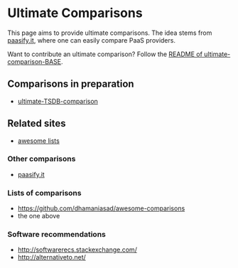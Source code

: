 ---
---

# Ultimate Comparisons

This page aims to provide ultimate comparisons.
The idea stems from [paasify.it](http://www.paasify.it/), where one can easily compare PaaS providers.

Want to contribute an ultimate comparison?
Follow the [README of ultimate-comparison-BASE](https://github.com/ultimate-comparisons/ultimate-comparison-BASE/blob/master/README.md).

## Comparisons in preparation

  * [ultimate-TSDB-comparison](https://github.com/ultimate-comparisons/ultimate-TSDB-comparison)

## Related sites
 * [awesome lists](https://github.com/jnv/lists)

### Other comparisons
 * [paasify.it](http://www.paasify.it/)

### Lists of comparisons
 * <https://github.com/dhamaniasad/awesome-comparisons>
 * the one above

### Software recommendations
 * <http://softwarerecs.stackexchange.com/>
 * <http://alternativeto.net/>
